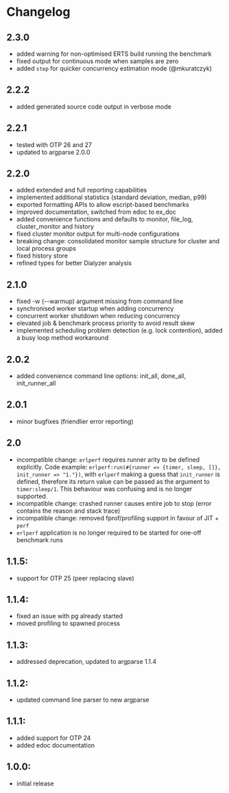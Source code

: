 # Changelog

## 2.3.0
- added warning for non-optimised ERTS build running the benchmark
- fixed output for continuous mode when samples are zero
- added `step` for quicker concurrency estimation mode (@mkuratczyk)

## 2.2.2
- added generated source code output in verbose mode

## 2.2.1
- tested with OTP 26 and 27
- updated to argparse 2.0.0

## 2.2.0
- added extended and full reporting capabilities
- implemented additional statistics (standard deviation, median, p99)
- exported formatting APIs to allow escript-based benchmarks
- improved documentation, switched from edoc to ex_doc
- added convenience functions and defaults to monitor, file_log, cluster_monitor and history
- fixed cluster monitor output for multi-node configurations
- breaking change: consolidated monitor sample structure for cluster and local process groups
- fixed history store
- refined types for better Dialyzer analysis

## 2.1.0
- fixed -w (--warmup) argument missing from command line
- synchronised worker startup when adding concurrency
- concurrent worker shutdown when reducing concurrency
- elevated job & benchmark process priority to avoid result skew
- implemented scheduling problem detection (e.g. lock contention),
  added a busy loop method workaround

## 2.0.2
- added convenience command line options: init_all, done_all, init_runner_all

## 2.0.1
- minor bugfixes (friendlier error reporting)

## 2.0
- incompatible change: `erlperf` requires runner arity to be defined explicitly.
  Code example: `erlperf:run(#{runner => {timer, sleep, []}, init_runner => "1."})`,
  with `erlperf` making a guess that `init_runner` is defined, therefore its return
  value can be passed as the argument to `timer:sleep/1`. This behaviour was confusing
  and is no longer supported.
- incompatible change: crashed runner causes entire job to stop (error contains the
  reason and stack trace)
- incompatible change: removed fprof/profiling support in favour of JIT + `perf`
- `erlperf` application is no longer required to be started for one-off benchmark runs

## 1.1.5:
- support for OTP 25 (peer replacing slave)

## 1.1.4:
- fixed an issue with pg already started
- moved profiling to spawned process

## 1.1.3:
- addressed deprecation, updated to argparse 1.1.4

## 1.1.2:
- updated command line parser to new argparse

## 1.1.1:
- added support for OTP 24
- added edoc documentation

## 1.0.0:
- initial release
